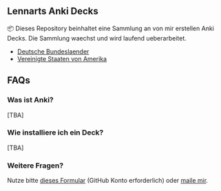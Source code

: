 ## Lennarts Anki Decks

:package: Dieses Repository beinhaltet eine Sammlung an von mir erstellen Anki Decks. Die Sammlung waechst und wird laufend ueberarbeitet.

- [Deutsche Bundeslaender](https://github.com/loelschlaeger/ankidecks/tree/master/Bundesl%C3%A4nder)
- [Vereinigte Staaten von Amerika](https://github.com/loelschlaeger/ankidecks/tree/master/Vereinigte%20Staaten)

## FAQs

### Was ist Anki?

[TBA]

### Wie installiere ich ein Deck?

[TBA]

### Weitere Fragen?

Nutze bitte [dieses Formular](https://github.com/loelschlaeger/ankidecks/issues/new?assignees=&labels=Frage&template=question.md) (GitHub Konto erforderlich) oder [maile mir](mailto:oelschlaeger.lennart@gmail.com?subject=Anki%20Decks). 